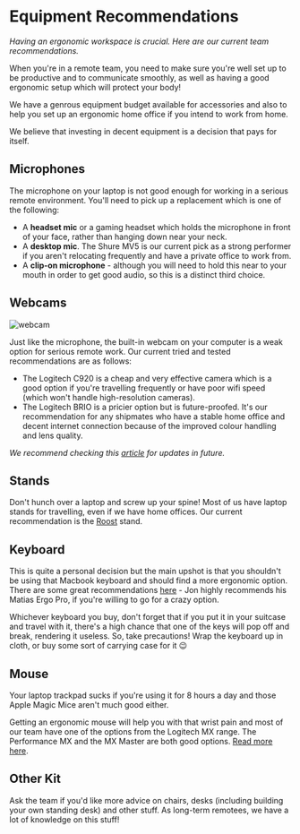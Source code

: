 # Equipment Recommendations

_Having an ergonomic workspace is crucial. Here are our current team recommendations._


When you're in a remote team, you need to make sure you're well set up to be productive and to communicate smoothly, as well as having a good ergonomic setup which will protect your body!

We have a genrous equipment budget available for accessories and also to help you set up an ergonomic home office if you intend to work from home.

We believe that investing in decent equipment is a decision that pays for itself.

## Microphones

The microphone on your laptop is not good enough for working in a serious remote environment. You'll need to pick up a replacement which is one of the following:

* A __headset mic__ or a gaming headset which holds the microphone in front of your face, rather than hanging down near your neck.
* A __desktop mic__. The Shure MV5 is our current pick as a strong performer if you aren't relocating frequently and have a private office to work from.
* A __clip-on microphone__ - although you will need to hold this near to your mouth in order to get good audio, so this is a distinct third choice.

## Webcams

![webcam](https://www.datocms-assets.com/1058/1496755481-brio.jpg?w=1000&fit=max)

Just like the microphone, the built-in webcam on your computer is a weak option for serious remote work. Our current tried and tested recommendations are as follows:

* The Logitech C920 is a cheap and very effective camera which is a good option if you're travelling frequently or have poor wifi speed (which won't handle high-resolution cameras).
* The Logitech BRIO is a pricier option but is future-proofed. It's our recommendation for any shipmates who have a stable home office and decent internet connection because of the improved colour handling and lens quality.

_We recommend checking this [article](http://thewirecutter.com/reviews/the-best-webcams/) for updates in future._

## Stands

Don't hunch over a laptop and screw up your spine! Most of us have laptop stands for travelling, even if we have home offices. Our current recommendation is the [Roost](http://www.therooststand.com/) stand.

## Keyboard

This is quite a personal decision but the main upshot is that you shouldn't be using that Macbook keyboard and should find a more ergonomic option. There are some great recommendations [here](http://thewirecutter.com/reviews/comfortable-ergo-keyboard/) - Jon highly recommends his Matias Ergo Pro, if you're willing to go for a crazy option.

Whichever keyboard you buy, don't forget that if you put it in your suitcase and travel with it, there's a high chance that one of the keys will pop off and break, rendering it useless. So, take precautions! Wrap the keyboard up in cloth, or buy some sort of carrying case for it 😉

## Mouse

Your laptop trackpad sucks if you're using it for 8 hours a day and those Apple Magic Mice aren't much good either.

Getting an ergonomic mouse will help you with that wrist pain and most of our team have one of the options from the Logitech MX range. The Performance MX and the MX Master are both good options. [Read more here](http://thewirecutter.com/reviews/best-wireless-mouse/).

## Other Kit

Ask the team if you'd like more advice on chairs, desks (including building your own standing desk) and other stuff. As long-term remotees, we have a lot of knowledge on this stuff!
